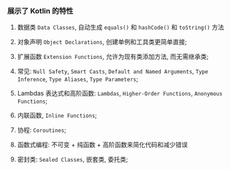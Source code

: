 ### 展示了 Kotlin 的特性

1. 数据类 `Data Classes`, 自动生成 `equals()` 和 `hashCode()` 和 `toString()` 方法

2. 对象声明 `Object Declarations`, 创建单例和工具类更简单直接;

3. 扩展函数 `Extension Functions`, 允许为现有类添加方法, 而无需继承类;

4. 常见: `Null Safety`, `Smart Casts`, `Default and Named Arguments`, `Type Inference`, `Type Aliases`, `Type Parameters`;

5. Lambdas 表达式和高阶函数: `Lambdas`, `Higher-Order Functions`, `Anonymous Functions`;

6. 内联函数, `Inline Functions`;

7. 协程: `Coroutines`;

8. 函数式编程: 不可变 + 纯函数 + 高阶函数来简化代码和减少错误

9. 密封类: `Sealed Classes`, 嵌套类, 委托类;
